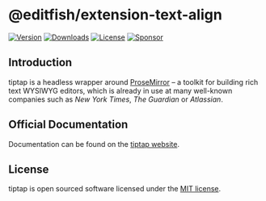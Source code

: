 # @editfish/extension-text-align
[![Version](https://img.shields.io/npm/v/@editfish/extension-text-align.svg?label=version)](https://www.npmjs.com/package/@editfish/extension-text-align)
[![Downloads](https://img.shields.io/npm/dm/@editfish/extension-text-align.svg)](https://npmcharts.com/compare/tiptap?minimal=true)
[![License](https://img.shields.io/npm/l/@editfish/extension-text-align.svg)](https://www.npmjs.com/package/@editfish/extension-text-align)
[![Sponsor](https://img.shields.io/static/v1?label=Sponsor&message=%E2%9D%A4&logo=GitHub)](https://github.com/sponsors/ueberdosis)

## Introduction
tiptap is a headless wrapper around [ProseMirror](https://ProseMirror.net) – a toolkit for building rich text WYSIWYG editors, which is already in use at many well-known companies such as *New York Times*, *The Guardian* or *Atlassian*.

## Official Documentation
Documentation can be found on the [tiptap website](https://tiptap.dev).

## License
tiptap is open sourced software licensed under the [MIT license](https://github.com/ueberdosis/tiptap/blob/main/LICENSE.md).
